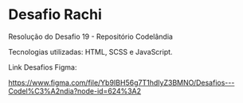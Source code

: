 # Desafio Rachi
Resolução do Desafio 19 - Repositório Codelândia

Tecnologias utilizadas: HTML, SCSS e JavaScript.

Link Desafios Figma:

https://www.figma.com/file/Yb9IBH56g7T1hdIyZ3BMNO/Desafios---Codel%C3%A2ndia?node-id=624%3A2
